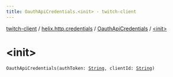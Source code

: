 ```yaml
---
title: OauthApiCredentials.<init> - twitch-client
---
```


[twitch-client](../../index.html) / [helix.http.credentials](../index.html) / [OauthApiCredentials](index.html) / [&lt;init&gt;](./-init-.html)

# &lt;init&gt;

`OauthApiCredentials(authToken: `[`String`](https://kotlinlang.org/api/latest/jvm/stdlib/kotlin/-string/index.html)`, clientId: `[`String`](https://kotlinlang.org/api/latest/jvm/stdlib/kotlin/-string/index.html)`)`